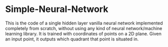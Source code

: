 # Simple-Neural-Network
This is the code of a single hidden layer vanilla neural network implemented completely from scratch, without using any kind of neural network/machine learning library.
It is trained with coordinates of points on a 2D plane. Given an input point, it outputs which quadrant that point is situated in.  
